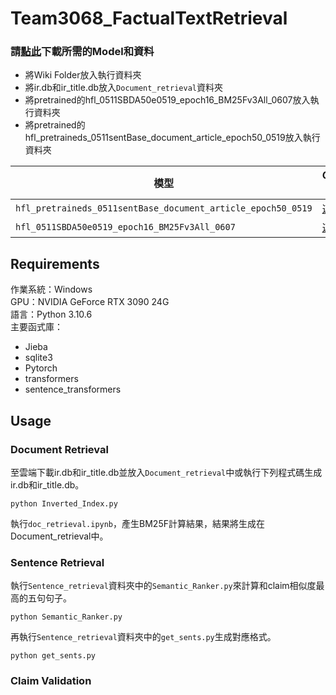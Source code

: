 # Team3068_FactualTextRetrieval

### 請[點此](https://drive.google.com/drive/folders/1FNjZ5L3uTMsezUJE-jt15rAkCIfv0_40?usp=share_link)下載所需的Model和資料

- 將Wiki Folder放入執行資料夾
- 將ir.db和ir_title.db放入`Document_retrieval`資料夾
- 將pretrained的hfl_0511SBDA50e0519_epoch16_BM25Fv3All_0607放入執行資料夾
- 將pretrained的hfl_pretraineds_0511sentBase_document_article_epoch50_0519放入執行資料夾

| 模型 | Google下載 |
| --- | --- |
| `hfl_pretraineds_0511sentBase_document_article_epoch50_0519` | [連結](https://drive.google.com/drive/folders/1CbU0po4OXgTDoKnka3-5cmW95RqKXYMd?usp=share_link) |
| `hfl_0511SBDA50e0519_epoch16_BM25Fv3All_0607` | [連結](https://drive.google.com/drive/folders/1rnGel3ZZJ19icdBfYIXcIa9Mza7bt_oB?usp=share_link) |

## Requirements 

作業系統：Windows  
GPU：NVIDIA GeForce RTX 3090 24G  
語言：Python 3.10.6  
主要函式庫：  
- Jieba  
- sqlite3  
- Pytorch
- transformers
- sentence_transformers  


## Usage

### Document Retrieval

至雲端下載ir.db和ir_title.db並放入`Document_retrieval`中或執行下列程式碼生成ir.db和ir_title.db。
```
python Inverted_Index.py
```

執行`doc_retrieval.ipynb`，產生BM25F計算結果，結果將生成在Document_retrieval中。  


### Sentence Retrieval
執行`Sentence_retrieval`資料夾中的`Semantic_Ranker.py`來計算和claim相似度最高的五句句子。
```
python Semantic_Ranker.py
```
再執行`Sentence_retrieval`資料夾中的`get_sents.py`生成對應格式。
```
python get_sents.py
```

### Claim Validation

